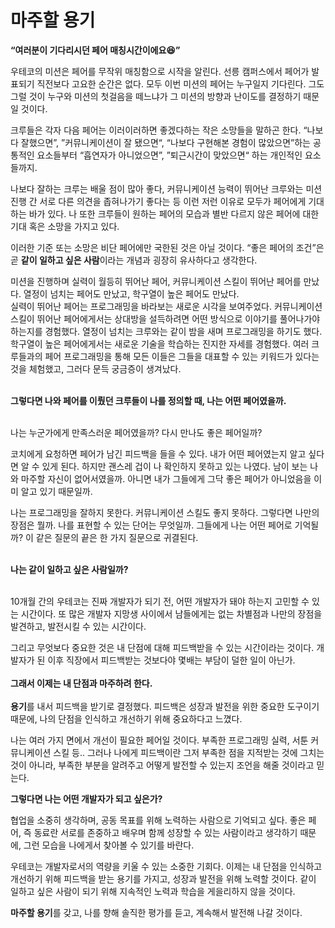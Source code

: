 # 마주할 용기

**“여러분이 기다리시던 페어 매칭시간이에요😆”**

우테코의 미션은 페어를 무작위 매칭함으로 시작을 알린다. 선릉 캠퍼스에서 페어가 발표되기 직전보다 고요한 순간은 없다. 모두 이번 미션의 페어는 누구일지 기다린다. 그도 그럴 것이 누구와 미션의 첫걸음을 떼느냐가 그 미션의 방향과 난이도를 결정하기 때문일 것이다.

크루들은 각자 다음 페어는 이러이러하면 좋겠다하는 작은 소망들을 말하곤 한다. “나보다 잘했으면”, ”커뮤니케이션이 잘 됐으면“, “나보다 구현해본 경험이 많았으면”하는 공통적인 요소들부터 “흡연자가 아니었으면”, ”퇴근시간이 맞았으면“ 하는 개인적인 요소들까지.

나보다 잘하는 크루는 배울 점이 많아 좋다, 커뮤니케이션 능력이 뛰어난 크루와는 미션 진행 간 서로 다른 의견을 좁혀나가기 좋다는 등 이런 저런 이유로 모두가 페어에게 기대하는 바가 있다. 나 또한 크루들이 원하는 페어의 모습과 별반 다르지 않은 페어에 대한 기대 혹은 소망을 가지고 있다.

이러한 기준 또는 소망은 비단 페어에만 국한된 것은 아닐 것이다. “좋은 페어의 조건”은 곧 **같이 일하고 싶은 사람**이라는 개념과 굉장히 유사하다고 생각한다.

미션을 진행하며 실력이 월등히 뛰어난 페어, 커뮤니케이션 스킬이 뛰어난 페어를 만났다. 열정이 넘치는 페어도 만났고, 학구열이 높은 페어도 만났다.
<br/>
실력이 뛰어난 페어는 프로그래밍을 바라보는 새로운 시각을 보여주었다. 커뮤니케이션 스킬이 뛰어난 페어에게서는 상대방을 설득하려면 어떤 방식으로 이야기를 풀어나가야하는지를 경험했다. 열정이 넘치는 크루와는 같이 밤을 새며 프로그래밍을 하기도 했다. 학구열이 높은 페어에게서는 새로운 기술을 학습하는 진지한 자세를 경험했다. 여러 크루들과의 페어 프로그래밍을 통해 모든 이들은 그들을 대표할 수 있는 키워드가 있다는 것을 체험했고, 그러다 문득 궁금증이 생겨났다.
<br/>
<br/>

**그렇다면 나와 페어를 이뤘던 크루들이 나를 정의할 때, 나는 어떤 페어였을까.**
<br/>
<br/>

나는 누군가에게 만족스러운 페어였을까? 다시 만나도 좋은 페어일까?

코치에게 요청하면 페어가 남긴 피드백을 들을 수 있다. 내가 어떤 페어였는지 알고 싶다면 알 수 있게 된다. 하지만 괜스레 겁이 나 확인하지 못하고 있는 나였다. 남이 보는 나와 마주할 자신이 없어서였을까. 아니면 내가 그들에게 그닥 좋은 페어가 아니었음을 이미 알고 있기 때문일까.

나는 프로그래밍을 잘하지 못한다. 커뮤니케이션 스킬도 좋지 못하다. 그렇다면 나만의 장점은 뭘까. 나를 표현할 수 있는 단어는 무엇일까. 그들에게 나는 어떤 페어로 기억될까? 이 같은 질문의 끝은 한 가지 질문으로 귀결된다.
<br/>
<br/>

**나는 같이 일하고 싶은 사람일까?**
<br/>
<br/>

10개월 간의 우테코는 진짜 개발자가 되기 전, 어떤 개발자가 돼야 하는지 고민할 수 있는 시간이다. 또 많은 개발자 지망생 사이에서 남들에게는 없는 차별점과 나만의 장점을 발견하고, 발전시킬 수 있는 시간이다.

그리고 무엇보다 중요한 것은 내 단점에 대해 피드백받을 수 있는 시간이라는 것이다. 개발자가 된 이후 직장에서 피드백받는 것보다야 몇배는 부담이 덜한 일이 아닌가.
<br/>
<br/>
**그래서 이제는 내 단점과 마주하려 한다.**
<br/>
<br/>
**용기**를 내서 피드백을 받기로 결정했다. 피드백은 성장과 발전을 위한 중요한 도구이기 때문에, 나의 단점을 인식하고 개선하기 위해 중요하다고 느꼈다.

나는 여러 가지 면에서 개선이 필요한 페어일 것이다. 부족한 프로그래밍 실력, 서툰 커뮤니케이션 스킬 등.. 그러나 나에게 피드백이란 그저 부족한 점을 지적받는 것에 그치는 것이 아니라, 부족한 부분을 알려주고 어떻게 발전할 수 있는지 조언을 해줄 것이라고 믿는다.

**그렇다면 나는 어떤 개발자가 되고 싶은가?**

협업을 소중히 생각하며, 공동 목표를 위해 노력하는 사람으로 기억되고 싶다. 좋은 페어, 즉 동료란 서로를 존중하고 배우며 함께 성장할 수 있는 사람이라고 생각하기 때문에, 그런 모습을 나에게서 찾아볼 수 있기를 바란다.

우테코는 개발자로서의 역량을 키울 수 있는 소중한 기회다. 이제는 내 단점을 인식하고 개선하기 위해 피드백을 받는 용기를 가지고, 성장과 발전을 위해 노력할 것이다. 같이 일하고 싶은 사람이 되기 위해 지속적인 노력과 학습을 게을리하지 않을 것이다.

**마주할 용기**를 갖고, 나를 향해 솔직한 평가를 듣고, 계속해서 발전해 나갈 것이다.
